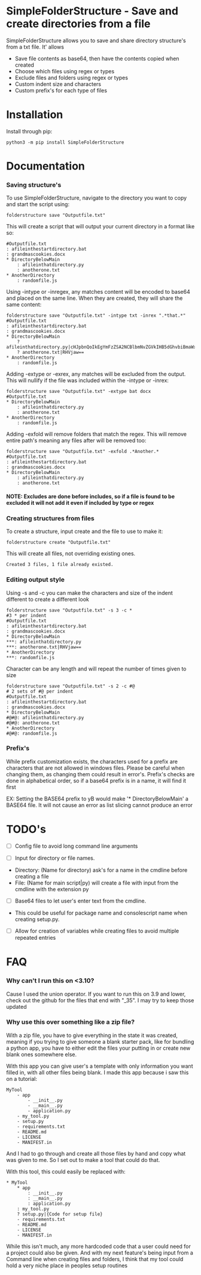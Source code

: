 # SimpleFolderStructure - Save and create directories from a file

SimpleFolderStructure allows you to save and share directory structure's from a txt file. It' allows 
* Save file contents as base64, then have the contents copied when created
* Choose which files using regex or types
* Exclude files and folders using regex or types
* Custom indent size and characters
* Custom prefix's for each type of files

# Installation
Install through pip:

    python3 -m pip install SimpleFolderStructure
    
# Documentation

### Saving structure's 
To use SimpleFolderStructure, navigate to the directory you want to copy and start the script using:

    folderstructure save "Outputfile.txt"
    
This will create a script that will output your current directory in a format like so:

```
#Outputfile.txt
: afileinthestartdirectory.bat
: grandmascookies.docx
* DirectoryBelowMain
    : afileinthatdirectory.py
    : anotherone.txt
* AnotherDirectory
    : randomfile.js
```

Using -intype or -inregex, any matches content will be encoded to base64 and placed on the same line. When they are created, they will share the same content:

```
folderstructure save "Outputfile.txt" -intype txt -inrex ".*that.*"
#Outputfile.txt
: afileinthestartdirectory.bat
: grandmascookies.docx
* DirectoryBelowMain
    ? afileinthatdirectory.py|cHJpbnQoIkEgYmFzZSA2NCBlbmNvZGVkIHB5dGhvbiBmaWxlISIp
    ? anotherone.txt|RHVjaw==
* AnotherDirectory
    : randomfile.js
```

Adding -extype or -exrex, any matches will be excluded from the output. This will nullify if the file was included within the -intype or -inrex:
```
folderstructure save "Outputfile.txt" -extype bat docx
#Outputfile.txt
* DirectoryBelowMain
    : afileinthatdirectory.py
    : anotherone.txt
* AnotherDirectory
    : randomfile.js
```
Adding -exfold will remove folders that match the regex. This will remove entire path's meaning any files after will be removed too:
```
folderstructure save "Outputfile.txt" -exfold .*Another.*
#Outputfile.txt
: afileinthestartdirectory.bat
: grandmascookies.docx
* DirectoryBelowMain
    : afileinthatdirectory.py
    : anotherone.txt
```

#### NOTE: Excludes are done before includes, so if a file is found to be excluded it will not add it even if included by type or regex
### Creating structures from files
To create a structure, input create and the file to use to make it:

    folderstructure create "Outputfile.txt"

This will create all files, not overriding existing ones.

    Created 3 files, 1 file already existed.

### Editing output style
Using -s and -c you can make the characters and size of the indent different to create a different look

```
folderstructure save "Outputfile.txt" -s 3 -c *
#3 * per indent
#Outputfile.txt
: afileinthestartdirectory.bat
: grandmascookies.docx
* DirectoryBelowMain
***: afileinthatdirectory.py
***: anotherone.txt|RHVjaw==
* AnotherDirectory
***: randomfile.js
```

Character can be any length and will repeat the number of times given to size
```
folderstructure save "Outputfile.txt" -s 2 -c #@
# 2 sets of #@ per indent
#Outputfile.txt
: afileinthestartdirectory.bat
: grandmascookies.docx
* DirectoryBelowMain
#@#@: afileinthatdirectory.py
#@#@: anotherone.txt
* AnotherDirectory
#@#@: randomfile.js
```

### Prefix's
While prefix customization exists, the characters used for a prefix are characters that are not allowed in windows files. Please be careful when changing them, as changing them could result in error's. Prefix's checks are done in alphabetical order, so if a base64 prefix is in a name, it will find it first

EX:
Setting the BASE64 prefix to yB would make '* DirectoryBelowMain' a BASE64 file. It will not cause an error as list slicing cannot produce an error
    
# TODO's
* [ ] Config file to avoid long command line arguments
- [ ] Input for directory or file names. 
- Directory: (Name for directory) ask's for a name in the cmdline before creating a file
- File: (Name for main script|py) will create a file with input from the cmdline with the extension py
* [ ] Base64 files to let user's enter text from the cmdline. 
* This could be useful for package name and consolescript name when creating setup.py.
- [ ] Allow for creation of variables while creating files to avoid multiple repeated entries


# FAQ

### Why can't I run this on <3.10?

Cause I used the union operator.
If you want to run this on 3.9 and lower, check out the github for the files that end with "_35". I may try to keep those updated
### Why use this over something like a zip file?
With a zip file, you have to give everything in the state it was created, meaning if you trying to give someone a blank starter pack, like for bundling a python app, you have to either edit the files your putting in or create new blank ones somewhere else.

With this app you can give user's a template with only information you want filled in, with all other files being blank. I made this app because i saw this on a tutorial:

```
MyTool
    - app
        - __init__.py
        - __main__.py
        - application.py
    - my_tool.py
    - setup.py
    - requirements.txt
    - README.md
    - LICENSE
    - MANIFEST.in
```

And I had to go through and create all those files by hand and copy what was given to me. So I set out to make a tool that could do that.

With this tool, this could easily be replaced with:

```
* MyTool
    * app
        : __init__.py
        : __main__.py
        : application.py
    : my_tool.py
    ? setup.py|{Code for setup file}
    - requirements.txt
    - README.md
    - LICENSE
    - MANIFEST.in
```

While this isn't much, any more hardcoded code that a user could need for a project could also be given. And with my next feature's being input from a Command line when creating files and folders, I think that my tool could hold a very niche place in peoples setup routines

